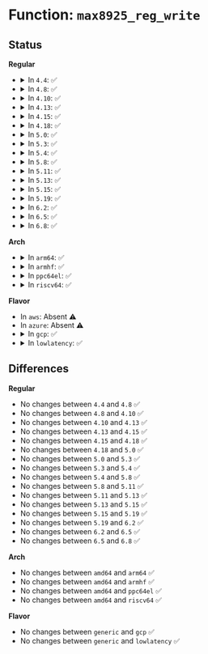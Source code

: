 # Function: <code>max8925_reg_write</code>

## Status
<b>Regular</b>
<ul>
<li>
<details>
<summary>In <code>4.4</code>: ✅</summary>

```c
int max8925_reg_write(struct i2c_client *i2c, int reg, unsigned char data);
```

**Collision:** Unique Global

**Inline:** No

**Transformation:** False

**Instances:**

```
In drivers/mfd/max8925-i2c.c (ffffffff81590530)
Location: drivers/mfd/max8925-i2c.c:69
Inline: False
Direct callers:
  - drivers/mfd/max8925-core.c:max8925_irq_sync_unlock
  - drivers/mfd/max8925-core.c:max8925_irq_sync_unlock
  - drivers/mfd/max8925-core.c:max8925_irq_sync_unlock
  - drivers/mfd/max8925-core.c:max8925_irq_sync_unlock
  - drivers/mfd/max8925-core.c:max8925_irq_sync_unlock
  - drivers/mfd/max8925-core.c:max8925_irq_sync_unlock
  - drivers/mfd/max8925-core.c:max8925_device_init
  - drivers/mfd/max8925-core.c:max8925_device_init
  - drivers/mfd/max8925-core.c:max8925_device_init
  - drivers/mfd/max8925-core.c:max8925_device_init
  - drivers/mfd/max8925-core.c:max8925_device_init
  - drivers/mfd/max8925-core.c:max8925_device_init
  - drivers/mfd/max8925-core.c:max8925_device_init
  - drivers/mfd/max8925-core.c:max8925_device_init
```
**Symbols:**

```
ffffffff81590530-ffffffff815905bd: max8925_reg_write (STB_GLOBAL)
```
</details>
</li>
<li>
<details>
<summary>In <code>4.8</code>: ✅</summary>

```c
int max8925_reg_write(struct i2c_client *i2c, int reg, unsigned char data);
```

**Collision:** Unique Global

**Inline:** No

**Transformation:** False

**Instances:**

```
In drivers/mfd/max8925-i2c.c (ffffffff815e53a0)
Location: drivers/mfd/max8925-i2c.c:69
Inline: False
Direct callers:
  - drivers/mfd/max8925-core.c:max8925_device_init
  - drivers/mfd/max8925-core.c:max8925_device_init
  - drivers/mfd/max8925-core.c:max8925_device_init
  - drivers/mfd/max8925-core.c:max8925_device_init
  - drivers/mfd/max8925-core.c:max8925_device_init
  - drivers/mfd/max8925-core.c:max8925_device_init
  - drivers/mfd/max8925-core.c:max8925_device_init
  - drivers/mfd/max8925-core.c:max8925_device_init
  - drivers/mfd/max8925-core.c:max8925_irq_sync_unlock
  - drivers/mfd/max8925-core.c:max8925_irq_sync_unlock
  - drivers/mfd/max8925-core.c:max8925_irq_sync_unlock
  - drivers/mfd/max8925-core.c:max8925_irq_sync_unlock
  - drivers/mfd/max8925-core.c:max8925_irq_sync_unlock
  - drivers/mfd/max8925-core.c:max8925_irq_sync_unlock
```
**Symbols:**

```
ffffffff815e53a0-ffffffff815e542d: max8925_reg_write (STB_GLOBAL)
```
</details>
</li>
<li>
<details>
<summary>In <code>4.10</code>: ✅</summary>

```c
int max8925_reg_write(struct i2c_client *i2c, int reg, unsigned char data);
```

**Collision:** Unique Global

**Inline:** No

**Transformation:** False

**Instances:**

```
In drivers/mfd/max8925-i2c.c (ffffffff81612250)
Location: drivers/mfd/max8925-i2c.c:69
Inline: False
Direct callers:
  - drivers/mfd/max8925-core.c:max8925_device_init
  - drivers/mfd/max8925-core.c:max8925_device_init
  - drivers/mfd/max8925-core.c:max8925_device_init
  - drivers/mfd/max8925-core.c:max8925_device_init
  - drivers/mfd/max8925-core.c:max8925_device_init
  - drivers/mfd/max8925-core.c:max8925_device_init
  - drivers/mfd/max8925-core.c:max8925_device_init
  - drivers/mfd/max8925-core.c:max8925_device_init
  - drivers/mfd/max8925-core.c:max8925_irq_sync_unlock
  - drivers/mfd/max8925-core.c:max8925_irq_sync_unlock
  - drivers/mfd/max8925-core.c:max8925_irq_sync_unlock
  - drivers/mfd/max8925-core.c:max8925_irq_sync_unlock
  - drivers/mfd/max8925-core.c:max8925_irq_sync_unlock
  - drivers/mfd/max8925-core.c:max8925_irq_sync_unlock
```
**Symbols:**

```
ffffffff81612250-ffffffff816122dd: max8925_reg_write (STB_GLOBAL)
```
</details>
</li>
<li>
<details>
<summary>In <code>4.13</code>: ✅</summary>

```c
int max8925_reg_write(struct i2c_client *i2c, int reg, unsigned char data);
```

**Collision:** Unique Global

**Inline:** No

**Transformation:** False

**Instances:**

```
In drivers/mfd/max8925-i2c.c (ffffffff816262c0)
Location: drivers/mfd/max8925-i2c.c:69
Inline: False
Direct callers:
  - drivers/mfd/max8925-core.c:max8925_device_init
  - drivers/mfd/max8925-core.c:max8925_device_init
  - drivers/mfd/max8925-core.c:max8925_device_init
  - drivers/mfd/max8925-core.c:max8925_device_init
  - drivers/mfd/max8925-core.c:max8925_device_init
  - drivers/mfd/max8925-core.c:max8925_device_init
  - drivers/mfd/max8925-core.c:max8925_device_init
  - drivers/mfd/max8925-core.c:max8925_device_init
  - drivers/mfd/max8925-core.c:max8925_irq_sync_unlock
  - drivers/mfd/max8925-core.c:max8925_irq_sync_unlock
  - drivers/mfd/max8925-core.c:max8925_irq_sync_unlock
  - drivers/mfd/max8925-core.c:max8925_irq_sync_unlock
  - drivers/mfd/max8925-core.c:max8925_irq_sync_unlock
  - drivers/mfd/max8925-core.c:max8925_irq_sync_unlock
```
**Symbols:**

```
ffffffff816262c0-ffffffff8162634d: max8925_reg_write (STB_GLOBAL)
```
</details>
</li>
<li>
<details>
<summary>In <code>4.15</code>: ✅</summary>

```c
int max8925_reg_write(struct i2c_client *i2c, int reg, unsigned char data);
```

**Collision:** Unique Global

**Inline:** No

**Transformation:** False

**Instances:**

```
In drivers/mfd/max8925-i2c.c (ffffffff8168eb90)
Location: drivers/mfd/max8925-i2c.c:69
Inline: False
Direct callers:
  - drivers/mfd/max8925-core.c:max8925_device_init
  - drivers/mfd/max8925-core.c:max8925_device_init
  - drivers/mfd/max8925-core.c:max8925_device_init
  - drivers/mfd/max8925-core.c:max8925_device_init
  - drivers/mfd/max8925-core.c:max8925_device_init
  - drivers/mfd/max8925-core.c:max8925_device_init
  - drivers/mfd/max8925-core.c:max8925_device_init
  - drivers/mfd/max8925-core.c:max8925_device_init
  - drivers/mfd/max8925-core.c:max8925_irq_sync_unlock
  - drivers/mfd/max8925-core.c:max8925_irq_sync_unlock
  - drivers/mfd/max8925-core.c:max8925_irq_sync_unlock
  - drivers/mfd/max8925-core.c:max8925_irq_sync_unlock
  - drivers/mfd/max8925-core.c:max8925_irq_sync_unlock
  - drivers/mfd/max8925-core.c:max8925_irq_sync_unlock
```
**Symbols:**

```
ffffffff8168eb90-ffffffff8168ec1d: max8925_reg_write (STB_GLOBAL)
```
</details>
</li>
<li>
<details>
<summary>In <code>4.18</code>: ✅</summary>

```c
int max8925_reg_write(struct i2c_client *i2c, int reg, unsigned char data);
```

**Collision:** Unique Global

**Inline:** No

**Transformation:** False

**Instances:**

```
In drivers/mfd/max8925-i2c.c (ffffffff816cac80)
Location: drivers/mfd/max8925-i2c.c:69
Inline: False
Direct callers:
  - drivers/mfd/max8925-core.c:max8925_device_init
  - drivers/mfd/max8925-core.c:max8925_device_init
  - drivers/mfd/max8925-core.c:max8925_device_init
  - drivers/mfd/max8925-core.c:max8925_device_init
  - drivers/mfd/max8925-core.c:max8925_device_init
  - drivers/mfd/max8925-core.c:max8925_device_init
  - drivers/mfd/max8925-core.c:max8925_device_init
  - drivers/mfd/max8925-core.c:max8925_device_init
  - drivers/mfd/max8925-core.c:max8925_irq_sync_unlock
  - drivers/mfd/max8925-core.c:max8925_irq_sync_unlock
  - drivers/mfd/max8925-core.c:max8925_irq_sync_unlock
  - drivers/mfd/max8925-core.c:max8925_irq_sync_unlock
  - drivers/mfd/max8925-core.c:max8925_irq_sync_unlock
  - drivers/mfd/max8925-core.c:max8925_irq_sync_unlock
```
**Symbols:**

```
ffffffff816cac80-ffffffff816cad0f: max8925_reg_write (STB_GLOBAL)
```
</details>
</li>
<li>
<details>
<summary>In <code>5.0</code>: ✅</summary>

```c
int max8925_reg_write(struct i2c_client *i2c, int reg, unsigned char data);
```

**Collision:** Unique Global

**Inline:** No

**Transformation:** False

**Instances:**

```
In drivers/mfd/max8925-i2c.c (ffffffff816ec200)
Location: drivers/mfd/max8925-i2c.c:69
Inline: False
Direct callers:
  - drivers/mfd/max8925-core.c:max8925_device_init
  - drivers/mfd/max8925-core.c:max8925_device_init
  - drivers/mfd/max8925-core.c:max8925_device_init
  - drivers/mfd/max8925-core.c:max8925_device_init
  - drivers/mfd/max8925-core.c:max8925_device_init
  - drivers/mfd/max8925-core.c:max8925_device_init
  - drivers/mfd/max8925-core.c:max8925_device_init
  - drivers/mfd/max8925-core.c:max8925_device_init
  - drivers/mfd/max8925-core.c:max8925_irq_sync_unlock
  - drivers/mfd/max8925-core.c:max8925_irq_sync_unlock
  - drivers/mfd/max8925-core.c:max8925_irq_sync_unlock
  - drivers/mfd/max8925-core.c:max8925_irq_sync_unlock
  - drivers/mfd/max8925-core.c:max8925_irq_sync_unlock
  - drivers/mfd/max8925-core.c:max8925_irq_sync_unlock
```
**Symbols:**

```
ffffffff816ec200-ffffffff816ec28f: max8925_reg_write (STB_GLOBAL)
```
</details>
</li>
<li>
<details>
<summary>In <code>5.3</code>: ✅</summary>

```c
int max8925_reg_write(struct i2c_client *i2c, int reg, unsigned char data);
```

**Collision:** Unique Global

**Inline:** No

**Transformation:** False

**Instances:**

```
In drivers/mfd/max8925-i2c.c (ffffffff81725960)
Location: drivers/mfd/max8925-i2c.c:66
Inline: False
Direct callers:
  - drivers/mfd/max8925-core.c:max8925_device_init
  - drivers/mfd/max8925-core.c:max8925_device_init
  - drivers/mfd/max8925-core.c:max8925_device_init
  - drivers/mfd/max8925-core.c:max8925_device_init
  - drivers/mfd/max8925-core.c:max8925_device_init
  - drivers/mfd/max8925-core.c:max8925_device_init
  - drivers/mfd/max8925-core.c:max8925_device_init
  - drivers/mfd/max8925-core.c:max8925_device_init
  - drivers/mfd/max8925-core.c:max8925_irq_sync_unlock
  - drivers/mfd/max8925-core.c:max8925_irq_sync_unlock
  - drivers/mfd/max8925-core.c:max8925_irq_sync_unlock
  - drivers/mfd/max8925-core.c:max8925_irq_sync_unlock
  - drivers/mfd/max8925-core.c:max8925_irq_sync_unlock
  - drivers/mfd/max8925-core.c:max8925_irq_sync_unlock
```
**Symbols:**

```
ffffffff81725960-ffffffff817259ed: max8925_reg_write (STB_GLOBAL)
```
</details>
</li>
<li>
<details>
<summary>In <code>5.4</code>: ✅</summary>

```c
int max8925_reg_write(struct i2c_client *i2c, int reg, unsigned char data);
```

**Collision:** Unique Global

**Inline:** No

**Transformation:** False

**Instances:**

```
In drivers/mfd/max8925-i2c.c (ffffffff81749c20)
Location: drivers/mfd/max8925-i2c.c:66
Inline: False
Direct callers:
  - drivers/mfd/max8925-core.c:max8925_device_init
  - drivers/mfd/max8925-core.c:max8925_device_init
  - drivers/mfd/max8925-core.c:max8925_device_init
  - drivers/mfd/max8925-core.c:max8925_device_init
  - drivers/mfd/max8925-core.c:max8925_device_init
  - drivers/mfd/max8925-core.c:max8925_device_init
  - drivers/mfd/max8925-core.c:max8925_device_init
  - drivers/mfd/max8925-core.c:max8925_device_init
  - drivers/mfd/max8925-core.c:max8925_irq_sync_unlock
  - drivers/mfd/max8925-core.c:max8925_irq_sync_unlock
  - drivers/mfd/max8925-core.c:max8925_irq_sync_unlock
  - drivers/mfd/max8925-core.c:max8925_irq_sync_unlock
  - drivers/mfd/max8925-core.c:max8925_irq_sync_unlock
  - drivers/mfd/max8925-core.c:max8925_irq_sync_unlock
```
**Symbols:**

```
ffffffff81749c20-ffffffff81749cad: max8925_reg_write (STB_GLOBAL)
```
</details>
</li>
<li>
<details>
<summary>In <code>5.8</code>: ✅</summary>

```c
int max8925_reg_write(struct i2c_client *i2c, int reg, unsigned char data);
```

**Collision:** Unique Global

**Inline:** No

**Transformation:** False

**Instances:**

```
In drivers/mfd/max8925-i2c.c (ffffffff81807aa0)
Location: drivers/mfd/max8925-i2c.c:66
Inline: False
Direct callers:
  - drivers/mfd/max8925-core.c:max8925_irq_sync_unlock
  - drivers/mfd/max8925-core.c:max8925_irq_sync_unlock
  - drivers/mfd/max8925-core.c:max8925_irq_sync_unlock
  - drivers/mfd/max8925-core.c:max8925_irq_sync_unlock
  - drivers/mfd/max8925-core.c:max8925_irq_sync_unlock
  - drivers/mfd/max8925-core.c:max8925_irq_sync_unlock
```
**Symbols:**

```
ffffffff81807aa0-ffffffff81807b2b: max8925_reg_write (STB_GLOBAL)
```
</details>
</li>
<li>
<details>
<summary>In <code>5.11</code>: ✅</summary>

```c
int max8925_reg_write(struct i2c_client *i2c, int reg, unsigned char data);
```

**Collision:** Unique Global

**Inline:** No

**Transformation:** False

**Instances:**

```
In drivers/mfd/max8925-i2c.c (ffffffff81817ae0)
Location: drivers/mfd/max8925-i2c.c:66
Inline: False
Direct callers:
  - drivers/mfd/max8925-core.c:max8925_irq_sync_unlock
  - drivers/mfd/max8925-core.c:max8925_irq_sync_unlock
  - drivers/mfd/max8925-core.c:max8925_irq_sync_unlock
  - drivers/mfd/max8925-core.c:max8925_irq_sync_unlock
  - drivers/mfd/max8925-core.c:max8925_irq_sync_unlock
  - drivers/mfd/max8925-core.c:max8925_irq_sync_unlock
```
**Symbols:**

```
ffffffff81817ae0-ffffffff81817b6b: max8925_reg_write (STB_GLOBAL)
```
</details>
</li>
<li>
<details>
<summary>In <code>5.13</code>: ✅</summary>

```c
int max8925_reg_write(struct i2c_client *i2c, int reg, unsigned char data);
```

**Collision:** Unique Global

**Inline:** No

**Transformation:** False

**Instances:**

```
In drivers/mfd/max8925-i2c.c (ffffffff817fbf50)
Location: drivers/mfd/max8925-i2c.c:66
Inline: False
Direct callers:
  - drivers/mfd/max8925-core.c:max8925_irq_sync_unlock
  - drivers/mfd/max8925-core.c:max8925_irq_sync_unlock
  - drivers/mfd/max8925-core.c:max8925_irq_sync_unlock
  - drivers/mfd/max8925-core.c:max8925_irq_sync_unlock
  - drivers/mfd/max8925-core.c:max8925_irq_sync_unlock
  - drivers/mfd/max8925-core.c:max8925_irq_sync_unlock
```
**Symbols:**

```
ffffffff817fbf50-ffffffff817fbfd8: max8925_reg_write (STB_GLOBAL)
```
</details>
</li>
<li>
<details>
<summary>In <code>5.15</code>: ✅</summary>

```c
int max8925_reg_write(struct i2c_client *i2c, int reg, unsigned char data);
```

**Collision:** Unique Global

**Inline:** No

**Transformation:** False

**Instances:**

```
In drivers/mfd/max8925-i2c.c (ffffffff81885500)
Location: drivers/mfd/max8925-i2c.c:66
Inline: False
Direct callers:
  - drivers/mfd/max8925-core.c:max8925_irq_sync_unlock
  - drivers/mfd/max8925-core.c:max8925_irq_sync_unlock
  - drivers/mfd/max8925-core.c:max8925_irq_sync_unlock
  - drivers/mfd/max8925-core.c:max8925_irq_sync_unlock
  - drivers/mfd/max8925-core.c:max8925_irq_sync_unlock
  - drivers/mfd/max8925-core.c:max8925_irq_sync_unlock
```
**Symbols:**

```
ffffffff81885500-ffffffff81885588: max8925_reg_write (STB_GLOBAL)
```
</details>
</li>
<li>
<details>
<summary>In <code>5.19</code>: ✅</summary>

```c
int max8925_reg_write(struct i2c_client *i2c, int reg, unsigned char data);
```

**Collision:** Unique Global

**Inline:** No

**Transformation:** False

**Instances:**

```
In drivers/mfd/max8925-i2c.c (ffffffff819ce280)
Location: drivers/mfd/max8925-i2c.c:66
Inline: False
Direct callers:
  - drivers/mfd/max8925-core.c:max8925_irq_sync_unlock
  - drivers/mfd/max8925-core.c:max8925_irq_sync_unlock
  - drivers/mfd/max8925-core.c:max8925_irq_sync_unlock
  - drivers/mfd/max8925-core.c:max8925_irq_sync_unlock
  - drivers/mfd/max8925-core.c:max8925_irq_sync_unlock
  - drivers/mfd/max8925-core.c:max8925_irq_sync_unlock
```
**Symbols:**

```
ffffffff819ce280-ffffffff819ce322: max8925_reg_write (STB_GLOBAL)
```
</details>
</li>
<li>
<details>
<summary>In <code>6.2</code>: ✅</summary>

```c
int max8925_reg_write(struct i2c_client *i2c, int reg, unsigned char data);
```

**Collision:** Unique Global

**Inline:** No

**Transformation:** False

**Instances:**

```
In drivers/mfd/max8925-i2c.c (ffffffff81b46ee0)
Location: drivers/mfd/max8925-i2c.c:66
Inline: False
Direct callers:
  - drivers/mfd/max8925-core.c:max8925_irq_sync_unlock
  - drivers/mfd/max8925-core.c:max8925_irq_sync_unlock
  - drivers/mfd/max8925-core.c:max8925_irq_sync_unlock
  - drivers/mfd/max8925-core.c:max8925_irq_sync_unlock
  - drivers/mfd/max8925-core.c:max8925_irq_sync_unlock
  - drivers/mfd/max8925-core.c:max8925_irq_sync_unlock
```
**Symbols:**

```
ffffffff81b46ee0-ffffffff81b46f82: max8925_reg_write (STB_GLOBAL)
```
</details>
</li>
<li>
<details>
<summary>In <code>6.5</code>: ✅</summary>

```c
int max8925_reg_write(struct i2c_client *i2c, int reg, unsigned char data);
```

**Collision:** Unique Global

**Inline:** No

**Transformation:** False

**Instances:**

```
In drivers/mfd/max8925-i2c.c (ffffffff81b9a2b0)
Location: drivers/mfd/max8925-i2c.c:66
Inline: False
Direct callers:
  - drivers/mfd/max8925-core.c:max8925_irq_sync_unlock
  - drivers/mfd/max8925-core.c:max8925_irq_sync_unlock
  - drivers/mfd/max8925-core.c:max8925_irq_sync_unlock
  - drivers/mfd/max8925-core.c:max8925_irq_sync_unlock
  - drivers/mfd/max8925-core.c:max8925_irq_sync_unlock
  - drivers/mfd/max8925-core.c:max8925_irq_sync_unlock
```
**Symbols:**

```
ffffffff81b9a2b0-ffffffff81b9a352: max8925_reg_write (STB_GLOBAL)
```
</details>
</li>
<li>
<details>
<summary>In <code>6.8</code>: ✅</summary>

```c
int max8925_reg_write(struct i2c_client *i2c, int reg, unsigned char data);
```

**Collision:** Unique Global

**Inline:** No

**Transformation:** False

**Instances:**

```
In drivers/mfd/max8925-i2c.c (ffffffff81bee260)
Location: drivers/mfd/max8925-i2c.c:66
Inline: False
Direct callers:
  - drivers/mfd/max8925-core.c:max8925_irq_sync_unlock
  - drivers/mfd/max8925-core.c:max8925_irq_sync_unlock
  - drivers/mfd/max8925-core.c:max8925_irq_sync_unlock
  - drivers/mfd/max8925-core.c:max8925_irq_sync_unlock
  - drivers/mfd/max8925-core.c:max8925_irq_sync_unlock
  - drivers/mfd/max8925-core.c:max8925_irq_sync_unlock
```
**Symbols:**

```
ffffffff81bee260-ffffffff81bee302: max8925_reg_write (STB_GLOBAL)
```
</details>
</li>
</ul>
<b>Arch</b>
<ul>
<li>
<details>
<summary>In <code>arm64</code>: ✅</summary>

```c
int max8925_reg_write(struct i2c_client *i2c, int reg, unsigned char data);
```

**Collision:** Unique Global

**Inline:** No

**Transformation:** False

**Instances:**

```
In drivers/mfd/max8925-i2c.c (ffff800010947758)
Location: drivers/mfd/max8925-i2c.c:66
Inline: False
Direct callers:
  - drivers/mfd/max8925-core.c:max8925_device_init
  - drivers/mfd/max8925-core.c:max8925_device_init
  - drivers/mfd/max8925-core.c:max8925_device_init
  - drivers/mfd/max8925-core.c:max8925_device_init
  - drivers/mfd/max8925-core.c:max8925_device_init
  - drivers/mfd/max8925-core.c:max8925_device_init
  - drivers/mfd/max8925-core.c:max8925_device_init
  - drivers/mfd/max8925-core.c:max8925_device_init
  - drivers/mfd/max8925-core.c:max8925_irq_sync_unlock
  - drivers/mfd/max8925-core.c:max8925_irq_sync_unlock
  - drivers/mfd/max8925-core.c:max8925_irq_sync_unlock
  - drivers/mfd/max8925-core.c:max8925_irq_sync_unlock
  - drivers/mfd/max8925-core.c:max8925_irq_sync_unlock
  - drivers/mfd/max8925-core.c:max8925_irq_sync_unlock
```
**Symbols:**

```
ffff800010947758-ffff8000109477f8: max8925_reg_write (STB_GLOBAL)
```
</details>
</li>
<li>
<details>
<summary>In <code>armhf</code>: ✅</summary>

```c
int max8925_reg_write(struct i2c_client *i2c, int reg, unsigned char data);
```

**Collision:** Unique Global

**Inline:** No

**Transformation:** False

**Instances:**

```
In drivers/mfd/max8925-i2c.c (c0a30a14)
Location: drivers/mfd/max8925-i2c.c:66
Inline: False
Direct callers:
  - drivers/mfd/max8925-core.c:max8925_device_init
  - drivers/mfd/max8925-core.c:max8925_device_init
  - drivers/mfd/max8925-core.c:max8925_device_init
  - drivers/mfd/max8925-core.c:max8925_device_init
  - drivers/mfd/max8925-core.c:max8925_device_init
  - drivers/mfd/max8925-core.c:max8925_device_init
  - drivers/mfd/max8925-core.c:max8925_device_init
  - drivers/mfd/max8925-core.c:max8925_device_init
  - drivers/mfd/max8925-core.c:max8925_irq_sync_unlock
  - drivers/mfd/max8925-core.c:max8925_irq_sync_unlock
  - drivers/mfd/max8925-core.c:max8925_irq_sync_unlock
  - drivers/mfd/max8925-core.c:max8925_irq_sync_unlock
  - drivers/mfd/max8925-core.c:max8925_irq_sync_unlock
  - drivers/mfd/max8925-core.c:max8925_irq_sync_unlock
```
**Symbols:**

```
c0a30a14-c0a30aac: max8925_reg_write (STB_GLOBAL)
```
</details>
</li>
<li>
<details>
<summary>In <code>ppc64el</code>: ✅</summary>

```c
int max8925_reg_write(struct i2c_client *i2c, int reg, unsigned char data);
```

**Collision:** Unique Global

**Inline:** No

**Transformation:** False

**Instances:**

```
In drivers/mfd/max8925-i2c.c (c0000000009f2490)
Location: drivers/mfd/max8925-i2c.c:66
Inline: False
Direct callers:
  - drivers/mfd/max8925-core.c:max8925_device_init
  - drivers/mfd/max8925-core.c:max8925_device_init
  - drivers/mfd/max8925-core.c:max8925_device_init
  - drivers/mfd/max8925-core.c:max8925_device_init
  - drivers/mfd/max8925-core.c:max8925_device_init
  - drivers/mfd/max8925-core.c:max8925_device_init
  - drivers/mfd/max8925-core.c:max8925_device_init
  - drivers/mfd/max8925-core.c:max8925_device_init
  - drivers/mfd/max8925-core.c:max8925_irq_sync_unlock
  - drivers/mfd/max8925-core.c:max8925_irq_sync_unlock
  - drivers/mfd/max8925-core.c:max8925_irq_sync_unlock
  - drivers/mfd/max8925-core.c:max8925_irq_sync_unlock
  - drivers/mfd/max8925-core.c:max8925_irq_sync_unlock
  - drivers/mfd/max8925-core.c:max8925_irq_sync_unlock
```
**Symbols:**

```
c0000000009f2490-c0000000009f2564: max8925_reg_write (STB_GLOBAL)
```
</details>
</li>
<li>
<details>
<summary>In <code>riscv64</code>: ✅</summary>

```c
int max8925_reg_write(struct i2c_client *i2c, int reg, unsigned char data);
```

**Collision:** Unique Global

**Inline:** No

**Transformation:** False

**Instances:**

```
In drivers/mfd/max8925-i2c.c (ffffffe0005b98e2)
Location: drivers/mfd/max8925-i2c.c:66
Inline: False
Direct callers:
  - drivers/mfd/max8925-core.c:max8925_device_init
  - drivers/mfd/max8925-core.c:max8925_device_init
  - drivers/mfd/max8925-core.c:max8925_device_init
  - drivers/mfd/max8925-core.c:max8925_device_init
  - drivers/mfd/max8925-core.c:max8925_device_init
  - drivers/mfd/max8925-core.c:max8925_device_init
  - drivers/mfd/max8925-core.c:max8925_device_init
  - drivers/mfd/max8925-core.c:max8925_device_init
  - drivers/mfd/max8925-core.c:max8925_irq_sync_unlock
  - drivers/mfd/max8925-core.c:max8925_irq_sync_unlock
  - drivers/mfd/max8925-core.c:max8925_irq_sync_unlock
  - drivers/mfd/max8925-core.c:max8925_irq_sync_unlock
  - drivers/mfd/max8925-core.c:max8925_irq_sync_unlock
  - drivers/mfd/max8925-core.c:max8925_irq_sync_unlock
```
**Symbols:**

```
ffffffe0005b98e2-ffffffe0005b9956: max8925_reg_write (STB_GLOBAL)
```
</details>
</li>
</ul>
<b>Flavor</b>
<ul>
<li>
In <code>aws</code>: Absent ⚠️
</li>
<li>
In <code>azure</code>: Absent ⚠️
</li>
<li>
<details>
<summary>In <code>gcp</code>: ✅</summary>

```c
int max8925_reg_write(struct i2c_client *i2c, int reg, unsigned char data);
```

**Collision:** Unique Global

**Inline:** No

**Transformation:** False

**Instances:**

```
In drivers/mfd/max8925-i2c.c (ffffffff8173d0e0)
Location: drivers/mfd/max8925-i2c.c:66
Inline: False
Direct callers:
  - drivers/mfd/max8925-core.c:max8925_device_init
  - drivers/mfd/max8925-core.c:max8925_device_init
  - drivers/mfd/max8925-core.c:max8925_device_init
  - drivers/mfd/max8925-core.c:max8925_device_init
  - drivers/mfd/max8925-core.c:max8925_device_init
  - drivers/mfd/max8925-core.c:max8925_device_init
  - drivers/mfd/max8925-core.c:max8925_device_init
  - drivers/mfd/max8925-core.c:max8925_device_init
  - drivers/mfd/max8925-core.c:max8925_irq_sync_unlock
  - drivers/mfd/max8925-core.c:max8925_irq_sync_unlock
  - drivers/mfd/max8925-core.c:max8925_irq_sync_unlock
  - drivers/mfd/max8925-core.c:max8925_irq_sync_unlock
  - drivers/mfd/max8925-core.c:max8925_irq_sync_unlock
  - drivers/mfd/max8925-core.c:max8925_irq_sync_unlock
```
**Symbols:**

```
ffffffff8173d0e0-ffffffff8173d16d: max8925_reg_write (STB_GLOBAL)
```
</details>
</li>
<li>
<details>
<summary>In <code>lowlatency</code>: ✅</summary>

```c
int max8925_reg_write(struct i2c_client *i2c, int reg, unsigned char data);
```

**Collision:** Unique Global

**Inline:** No

**Transformation:** False

**Instances:**

```
In drivers/mfd/max8925-i2c.c (ffffffff81758520)
Location: drivers/mfd/max8925-i2c.c:66
Inline: False
Direct callers:
  - drivers/mfd/max8925-core.c:max8925_device_init
  - drivers/mfd/max8925-core.c:max8925_device_init
  - drivers/mfd/max8925-core.c:max8925_device_init
  - drivers/mfd/max8925-core.c:max8925_device_init
  - drivers/mfd/max8925-core.c:max8925_device_init
  - drivers/mfd/max8925-core.c:max8925_device_init
  - drivers/mfd/max8925-core.c:max8925_device_init
  - drivers/mfd/max8925-core.c:max8925_device_init
  - drivers/mfd/max8925-core.c:max8925_irq_sync_unlock
  - drivers/mfd/max8925-core.c:max8925_irq_sync_unlock
  - drivers/mfd/max8925-core.c:max8925_irq_sync_unlock
  - drivers/mfd/max8925-core.c:max8925_irq_sync_unlock
  - drivers/mfd/max8925-core.c:max8925_irq_sync_unlock
  - drivers/mfd/max8925-core.c:max8925_irq_sync_unlock
```
**Symbols:**

```
ffffffff81758520-ffffffff817585ad: max8925_reg_write (STB_GLOBAL)
```
</details>
</li>
</ul>

## Differences
<b>Regular</b>
<ul>
<li>
No changes between <code>4.4</code> and <code>4.8</code> ✅
</li>
<li>
No changes between <code>4.8</code> and <code>4.10</code> ✅
</li>
<li>
No changes between <code>4.10</code> and <code>4.13</code> ✅
</li>
<li>
No changes between <code>4.13</code> and <code>4.15</code> ✅
</li>
<li>
No changes between <code>4.15</code> and <code>4.18</code> ✅
</li>
<li>
No changes between <code>4.18</code> and <code>5.0</code> ✅
</li>
<li>
No changes between <code>5.0</code> and <code>5.3</code> ✅
</li>
<li>
No changes between <code>5.3</code> and <code>5.4</code> ✅
</li>
<li>
No changes between <code>5.4</code> and <code>5.8</code> ✅
</li>
<li>
No changes between <code>5.8</code> and <code>5.11</code> ✅
</li>
<li>
No changes between <code>5.11</code> and <code>5.13</code> ✅
</li>
<li>
No changes between <code>5.13</code> and <code>5.15</code> ✅
</li>
<li>
No changes between <code>5.15</code> and <code>5.19</code> ✅
</li>
<li>
No changes between <code>5.19</code> and <code>6.2</code> ✅
</li>
<li>
No changes between <code>6.2</code> and <code>6.5</code> ✅
</li>
<li>
No changes between <code>6.5</code> and <code>6.8</code> ✅
</li>
</ul>
<b>Arch</b>
<ul>
<li>
No changes between <code>amd64</code> and <code>arm64</code> ✅
</li>
<li>
No changes between <code>amd64</code> and <code>armhf</code> ✅
</li>
<li>
No changes between <code>amd64</code> and <code>ppc64el</code> ✅
</li>
<li>
No changes between <code>amd64</code> and <code>riscv64</code> ✅
</li>
</ul>
<b>Flavor</b>
<ul>
<li>
No changes between <code>generic</code> and <code>gcp</code> ✅
</li>
<li>
No changes between <code>generic</code> and <code>lowlatency</code> ✅
</li>
</ul>
